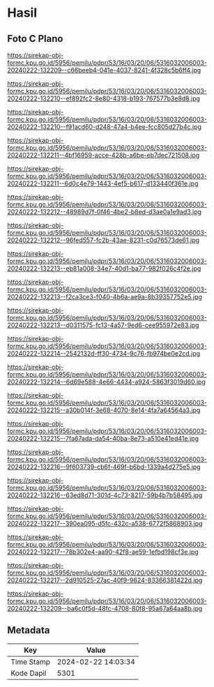 # Hasil

## Foto C Plano

https://sirekap-obj-formc.kpu.go.id/5956/pemilu/pdpr/53/16/03/20/06/5316032006003-20240222-132209--c66beeb4-041e-4037-8241-4f328c5b6ff4.jpg

https://sirekap-obj-formc.kpu.go.id/5956/pemilu/pdpr/53/16/03/20/06/5316032006003-20240222-132210--ef892fc2-8e80-4318-b193-767577b3e8d8.jpg

https://sirekap-obj-formc.kpu.go.id/5956/pemilu/pdpr/53/16/03/20/06/5316032006003-20240222-132210--f91acd60-d248-47a4-b4ee-fcc805d27b4c.jpg

https://sirekap-obj-formc.kpu.go.id/5956/pemilu/pdpr/53/16/03/20/06/5316032006003-20240222-132211--4bf16959-acce-428b-a6be-eb7dec721508.jpg

https://sirekap-obj-formc.kpu.go.id/5956/pemilu/pdpr/53/16/03/20/06/5316032006003-20240222-132211--6d0c4e79-1443-4ef5-b617-d133440f361e.jpg

https://sirekap-obj-formc.kpu.go.id/5956/pemilu/pdpr/53/16/03/20/06/5316032006003-20240222-132212--48989d7f-0f46-4be2-b8ed-d3ae0a1e9ad3.jpg

https://sirekap-obj-formc.kpu.go.id/5956/pemilu/pdpr/53/16/03/20/06/5316032006003-20240222-132212--96fed557-fc2b-43ae-8231-c0d76573de61.jpg

https://sirekap-obj-formc.kpu.go.id/5956/pemilu/pdpr/53/16/03/20/06/5316032006003-20240222-132213--eb81a008-34e7-40d1-ba77-982f026c4f2e.jpg

https://sirekap-obj-formc.kpu.go.id/5956/pemilu/pdpr/53/16/03/20/06/5316032006003-20240222-132213--f2ca3ce3-f040-4b6a-ae9a-8b39357752e5.jpg

https://sirekap-obj-formc.kpu.go.id/5956/pemilu/pdpr/53/16/03/20/06/5316032006003-20240222-132213--d0311575-fc13-4a57-9ed6-cee955972e83.jpg

https://sirekap-obj-formc.kpu.go.id/5956/pemilu/pdpr/53/16/03/20/06/5316032006003-20240222-132214--2542132d-ff30-4734-9c76-fb974be0e2cd.jpg

https://sirekap-obj-formc.kpu.go.id/5956/pemilu/pdpr/53/16/03/20/06/5316032006003-20240222-132214--6d69e588-4e66-4434-a924-5863f3019d60.jpg

https://sirekap-obj-formc.kpu.go.id/5956/pemilu/pdpr/53/16/03/20/06/5316032006003-20240222-132215--a30b014f-3e68-4070-8e14-4fa7a64564a3.jpg

https://sirekap-obj-formc.kpu.go.id/5956/pemilu/pdpr/53/16/03/20/06/5316032006003-20240222-132215--7fa67ada-da54-40ba-8e73-a510e41ed41e.jpg

https://sirekap-obj-formc.kpu.go.id/5956/pemilu/pdpr/53/16/03/20/06/5316032006003-20240222-132216--9f603739-cb6f-469f-b6bd-1339a4d275e5.jpg

https://sirekap-obj-formc.kpu.go.id/5956/pemilu/pdpr/53/16/03/20/06/5316032006003-20240222-132216--63ed8d71-301d-4c73-8217-59b4b7b58495.jpg

https://sirekap-obj-formc.kpu.go.id/5956/pemilu/pdpr/53/16/03/20/06/5316032006003-20240222-132217--390ea095-d5fc-432c-a538-6772f5868903.jpg

https://sirekap-obj-formc.kpu.go.id/5956/pemilu/pdpr/53/16/03/20/06/5316032006003-20240222-132217--78b302e4-aa90-42f8-ae59-1efbd198cf3e.jpg

https://sirekap-obj-formc.kpu.go.id/5956/pemilu/pdpr/53/16/03/20/06/5316032006003-20240222-132217--2d910525-27ac-40f9-9624-83366381422d.jpg

https://sirekap-obj-formc.kpu.go.id/5956/pemilu/pdpr/53/16/03/20/06/5316032006003-20240222-132209--ba6c0f5d-48fc-4708-80f8-95a67a64aa8b.jpg


## Metadata

| Key        | Value               |
| ---------- | ------------------- |
| Time Stamp | 2024-02-22 14:03:34 |
| Kode Dapil | 5301                |



